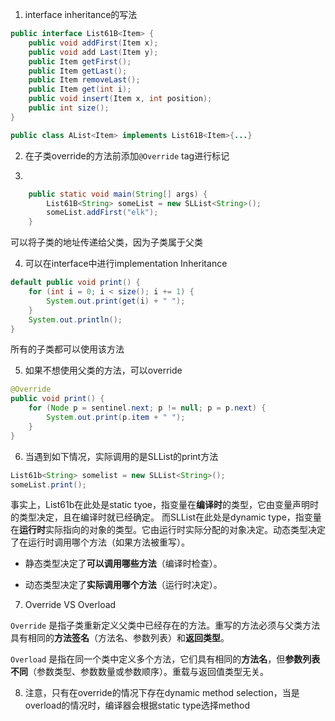 1. interface inheritance的写法
```java
public interface List61B<Item> {
    public void addFirst(Item x);
    public void add Last(Item y);
    public Item getFirst();
    public Item getLast();
    public Item removeLast();
    public Item get(int i);
    public void insert(Item x, int position);
    public int size();
}
```
```java
public class AList<Item> implements List61B<Item>{...}
```

2. 在子类override的方法前添加`@Override` tag进行标记

3. 
```java
	public static void main(String[] args) {
	    List61B<String> someList = new SLList<String>();
	    someList.addFirst("elk");
	}
```
可以将子类的地址传递给父类，因为子类属于父类

4. 可以在interface中进行implementation Inheritance
```java
default public void print() {
    for (int i = 0; i < size(); i += 1) {
        System.out.print(get(i) + " ");
    }
    System.out.println();
}
```
   所有的子类都可以使用该方法

5. 如果不想使用父类的方法，可以override
```java
@Override
public void print() {
    for (Node p = sentinel.next; p != null; p = p.next) {
        System.out.print(p.item + " ");
    }
}
```

6. 当遇到如下情况，实际调用的是SLList的print方法
```java
List61b<String> somelist = new SLList<String>();
someList.print();
```
事实上，List61b在此处是static tyoe，指变量在**编译时**的类型，它由变量声明时的类型决定，且在编译时就已经确定。
而SLList在此处是dynamic type，指变量在**运行时**实际指向的对象的类型。它由运行时实际分配的对象决定。动态类型决定了在运行时调用哪个方法（如果方法被重写）。
-   静态类型决定了**可以调用哪些方法**（编译时检查）。
    
-   动态类型决定了**实际调用哪个方法**（运行时决定）。

7. Override VS Overload

`Override` 是指子类重新定义父类中已经存在的方法。重写的方法必须与父类方法具有相同的**方法签名**（方法名、参数列表）和**返回类型**。

`Overload` 是指在同一个类中定义多个方法，它们具有相同的**方法名**，但**参数列表不同**（参数类型、参数数量或参数顺序）。重载与返回值类型无关。

8. 注意，只有在override的情况下存在dynamic method selection，当是overload的情况时，编译器会根据static type选择method
<!--stackedit_data:
eyJoaXN0b3J5IjpbMTkwNDcxODUyOCwxMTQzMDc1MzUyLC0xND
IyNDIyNDg4LC00NTIyMzkzODEsMjAyMzYzNjY2MiwtMjY0NjQ5
MjYzLC00Njk0NTM1NF19
-->